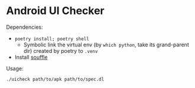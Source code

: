 Android UI Checker
=====

Dependencies:

- `poetry install; poetry shell`
  + Symbolic link the virtual env (by `which python`, take its grand-parent dir)
    created by poetry to `.venv`
- Install [souffle](https://souffle-lang.github.io/download.html)

Usage:

    ./uicheck path/to/apk path/to/spec.dl
